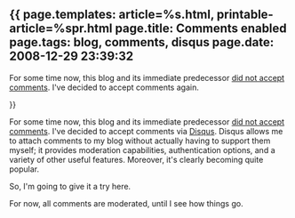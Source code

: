 {{
page.templates: article=%s.html, printable-article=%spr.html
page.title: Comments enabled
page.tags: blog, comments, disqus
page.date: 2008-12-29 23:39:32
---
For some time now, this blog and its immediate predecessor
[did not accept comments][]. I've decided to accept comments
again.




[did not accept comments]: /id/64/

}}

For some time now, this blog and its immediate predecessor
[did not accept comments][]. I've decided to accept comments
via [Disqus][]. Disqus allows me to attach
comments to my blog without actually having to support them myself;
it provides moderation capabilities, authentication options, and a
variety of other useful features. Moreover, it's clearly becoming
quite popular.

So, I'm going to give it a try here.

For now, all comments are moderated, until I see how things go.




[did not accept comments]: /id/64/
[Disqus]: http://disqus.com/
